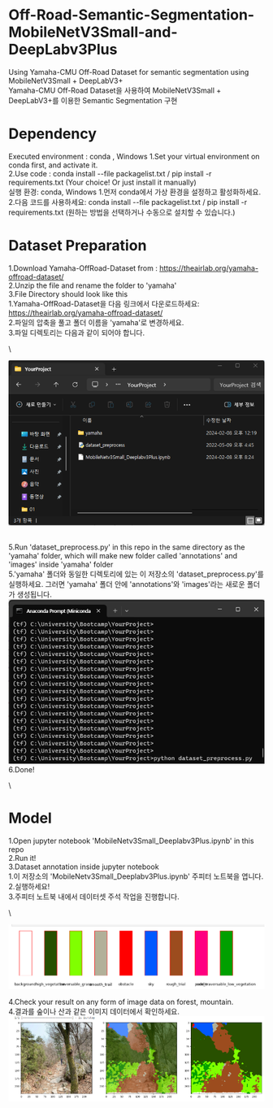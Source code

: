 # Off-Road-Semantic-Segmentation-MobileNetV3Small-and-DeepLabv3Plus
Using Yamaha-CMU Off-Road Dataset for semantic segmentation using MobileNetV3Small + DeepLabV3+
\
Yamaha-CMU Off-Road Dataset을 사용하여 MobileNetV3Small + DeepLabV3+를 이용한 Semantic Segmentation 구현

# Dependency
Executed environment : conda , Windows
1.Set your virtual environment on conda first, and activate it.
\
2.Use code : conda install --file packagelist.txt / pip install -r requirements.txt (Your choice! Or just install it manually)
\
실행 환경: conda, Windows
1.먼저 conda에서 가상 환경을 설정하고 활성화하세요.
\
2.다음 코드를 사용하세요: conda install --file packagelist.txt / pip install -r requirements.txt (원하는 방법을 선택하거나 수동으로 설치할 수 있습니다.)

# Dataset Preparation 
1.Download Yamaha-OffRoad-Dataset from : https://theairlab.org/yamaha-offroad-dataset/
\
2.Unzip the file and rename the folder to 'yamaha'
\
3.File Directory should look like this
\
1.Yamaha-OffRoad-Dataset을 다음 링크에서 다운로드하세요: https://theairlab.org/yamaha-offroad-dataset/
\
2.파일의 압축을 풀고 폴더 이름을 'yamaha'로 변경하세요.
\
3.파일 디렉토리는 다음과 같이 되어야 합니다.

\

   
   ![Screenshot of File Directory](https://github.com/BaeSungHyun/Off-Road-Semantic-Segmentation-MobileNetV3Small-and-DeepLabv3Plus/blob/main/images/file_directory.png)

\
5.Run 'dataset_preprocess.py' in this repo in the same directory as the 'yamaha' folder, which will make new folder called 'annotations' and 'images' inside 'yamaha' folder
\
5.'yamaha' 폴더와 동일한 디렉토리에 있는 이 저장소의 'dataset_preprocess.py'를 실행하세요. 그러면 'yamaha' 폴더 안에 'annotations'와 'images'라는 새로운 폴더가 생성됩니다.
\
   ![Command for dataset preprocessing](https://github.com/BaeSungHyun/Off-Road-Semantic-Segmentation-MobileNetV3Small-and-DeepLabv3Plus/blob/main/images/data_preprocess.png)
6.Done!

\


# Model
1.Open jupyter notebook 'MobileNetv3Small_Deeplabv3Plus.ipynb' in this repo
\
2.Run it!
\
3.Dataset annotation inside jupyter notebook
\
1.이 저장소의 'MobileNetv3Small_Deeplabv3Plus.ipynb' 주피터 노트북을 엽니다.
\
2.실행하세요!
\
3.주피터 노트북 내에서 데이터셋 주석 작업을 진행합니다.

\


  ![Screenshot of Dataset Mask Annotations](https://github.com/BaeSungHyun/Off-Road-Semantic-Segmentation-MobileNetV3Small-and-DeepLabv3Plus/blob/main/images/dataset_mask_annotations.png)
  
4.Check your result on any form of image data on forest, mountain.
\
4.결과를 숲이나 산과 같은 이미지 데이터에서 확인하세요.
  ![Check your result](https://github.com/BaeSungHyun/Off-Road-Semantic-Segmentation-MobileNetV3Small-and-DeepLabv3Plus/blob/main/images/result_on_first_seen_data.png)


